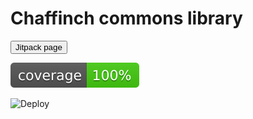 # Chaffinch commons library

 <form action="https://jitpack.io/#sp0rk/chaffinch-lib/" method="get" target="_blank"><button type="submit">Jitpack page</button></form>

![Coverage](.github/badges/jacoco.svg)

![Deploy](https://github.com/sp0rk/chaffinch-lib/actions/workflows/deploy.yml/badge.svg)
